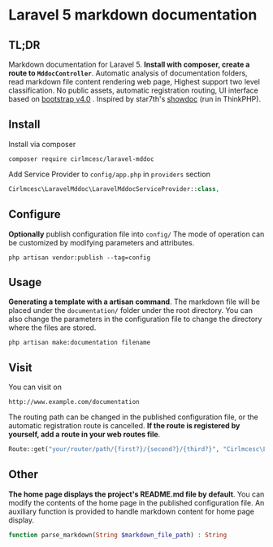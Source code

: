 # Laravel 5 markdown documentation

TL;DR
-----
Markdown documentation for Laravel 5.
**Install with composer, create a route to `MddocController`**.
Automatic analysis of documentation folders, read markdown file content rendering web page, Highest support two level classification.
No public assets, automatic registration routing, UI interface based on [bootstrap v4.0](https://github.com/twbs/bootstrap) .
Inspired by star7th's [showdoc](https://github.com/star7th/showdoc) (run in ThinkPHP).


Install
-------
Install via composer
```
composer require cirlmcesc/laravel-mddoc
```

Add Service Provider to `config/app.php` in `providers` section
```php
Cirlmcesc\LaravelMddoc\LaravelMddocServiceProvider::class,
```

Configure
---------
**Optionally** publish configuration file into `config/`
The mode of operation can be customized by modifying parameters and attributes.
```
php artisan vendor:publish --tag=config
```

Usage
-----
**Generating a template with a artisan command**.
The markdown file will be placed under the `documentation/` folder under the root directory.
You can also change the parameters in the configuration file to change the directory where the files are stored.
```
php artisan make:documentation filename
```

Visit
-----
You can visit on
```
http://www.example.com/documentation
```

The routing path can be changed in the published configuration file, or the automatic registration route is cancelled.
**If the route is registered by yourself, add a route in your web routes file**.
```php
Route::get("your/router/path/{first?}/{second?}/{third?}", "Cirlmcesc\LaravelMddoc\MddocController@view");
```

Other
-----
**The home page displays the project's README.md file by default**.
You can modify the contents of the home page in the published configuration file.
An auxiliary function is provided to handle markdown content for home page display.
```php
function parse_markdown(String $markdown_file_path) : String
```